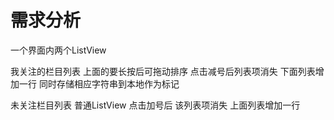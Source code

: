 # 需求分析
一个界面内两个ListView

我关注的栏目列表
上面的要长按后可拖动排序
点击减号后列表项消失 下面列表增加一行
同时存储相应字符串到本地作为标记

未关注栏目列表
普通ListView
点击加号后 该列表项消失 上面列表增加一行

